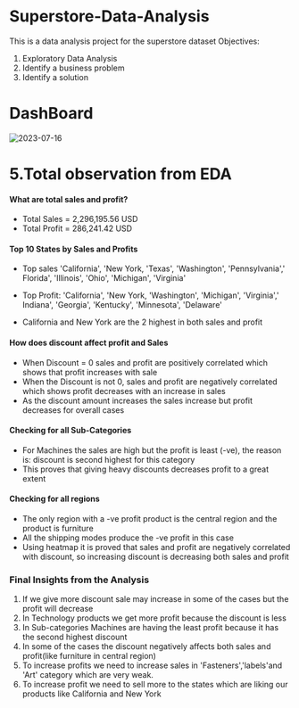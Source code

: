 # Superstore-Data-Analysis

This is a data analysis project for the superstore dataset
Objectives:
1. Exploratory Data Analysis
2. Identify a business problem
3. Identify a solution

# DashBoard
![2023-07-16](https://github.com/hrishabh08/Superstore-Data-Analysis/assets/76394992/7f540429-4b78-49f0-a745-464045fdd8dc)

# 5.Total observation from EDA
#### What are total sales and profit?
* Total Sales = 2,296,195.56 USD
* Total Profit = 286,241.42 USD

#### Top 10 States by Sales and Profits
* Top sales
'California', 'New York, 'Texas', 'Washington', 'Pennsylvania',' Florida', 'Illinois', 'Ohio', 'Michigan', 'Virginia' 

* Top Profit: 'California', 'New York, 'Washington', 'Michigan', 'Virginia',' Indiana', 'Georgia', 'Kentucky', 'Minnesota', 'Delaware'

* California and New York are the 2 highest in both sales and profit

#### How does discount affect profit and Sales
 * When Discount = 0 sales and profit are positively correlated which shows that profit increases with sale
 * When the Discount is not 0, sales and profit are negatively correlated which shows profit decreases with an increase in sales
 * As the discount amount increases the sales increase but profit decreases for overall cases

#### Checking for all Sub-Categories
* For Machines the sales are high but the profit is least (-ve), the reason is: discount is second highest for this category
* This proves that giving heavy discounts decreases profit to a great extent

#### Checking for all regions
* The only region with a -ve profit product is the central region and the product is furniture
* All the shipping modes produce the -ve profit in this case
* Using heatmap it is proved that sales and profit are negatively correlated with discount, so increasing discount is decreasing both sales and profit

### Final Insights from the Analysis
1. If we give more discount sale may increase in some of the cases but the profit will decrease
2. In Technology products we get more profit because the discount is less
2. In Sub-categories Machines are having the least profit because it has the second highest discount
4. In some of the cases the discount negatively affects both sales and profit(like furniture in central region)
5. To increase profits we need to increase sales in 'Fasteners','labels'and 'Art' category which are very weak.
6. To increase profit we need to sell more to the states which are liking our products like California and New York

